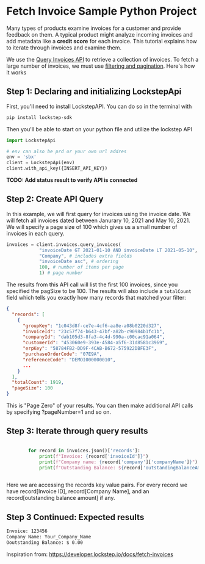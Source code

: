 # Fetch Invoice Sample Python Project

Many types of products examine invoices for a customer and provide feedback on them. A typical product might analyze incoming invoices and add metadata like a **credit score** for each invoice. This tutorial explains how to iterate through invoices and examine them. 

We use the [Query Invoices API](https://developer.lockstep.io/reference/get_api-v1-invoices-query) to retrieve a collection of invoices. To fetch a large number of invoices, we must use [filtering and pagination](https://developer.lockstep.io/docs/querying-with-searchlight). Here's how it works

## Step 1: Declaring and initializing LockstepApi
First,  you'll need to install LockstepAPI. You can do so in the terminal with 
```bash
pip install lockstep-sdk

```
Then you'll be able to start on your python file and utilize the lockstep API 
```python
import LockstepApi

# env can also be prd or your own url addres
env = 'sbx' 
client = LockstepApi(env)
client.with_api_key({INSERT_API_KEY})
```

**TODO: Add status result to verify API is connected**

## Step 2: Create API Query 

In this example, we will first query for invoices using the invoice date. We will fetch all invoices dated between Janurary 10, 2021 and May 10, 2021. We will specify a page size of 100 which gives us a small number of invoices in each query.

```python
invoices = client.invoices.query_invoices(
            "invoiceDate GT 2021-01-10 AND invoiceDate LT 2021-05-10", # filter query
            "Company", # includes extra fields
            "invoiceDate asc", # ordering
            100, # number of items per page
            1) # page number 
```

The results from this API call will list the first 100 invoices, since you specified the pagSize to be 100. The results will also include a `totalCount` field which tells you exactly how many records that matched your filter:

``` json
{
  "records": [
    {
      "groupKey": "1c043d8f-ce7e-4cf6-aa8e-a08b0220d327",
      "invoiceId": "23c57f74-b643-47bf-a82b-c90984b1fc1b",
      "companyId": "dab105d3-8fa3-4c4d-990a-c00cac91a064",
      "customerId": "453060e9-393e-4584-a5f6-31d8581c3969",
      "erpKey": "58784FB2-DD9F-4CAB-B672-575922DBFE3F",
      "purchaseOrderCode": "07E9A",
      "referenceCode": "DEMOI000000010",
      ...
    }
  ],
  "totalCount": 1919,
  "pageSize": 100
}
```
This is "Page Zero" of your results. You can then make additional API calls by specifying ?pageNumber=1 and so on.

## Step 3: Iterate through query results 

```python

        for record in invoices.json()['records']:
            print(f"Invoice: {record['invoiceId']}")
            print(f"Company name: {record['company']['companyName']}")
            print(f"Outstanding Balance: ${record['outstandingBalanceAmount']} \n")
            
```
Here we are accessing the records key value pairs. For every record we have record[Invoice ID], record[Company Name], and an record[outstanding balance amount] if any. 

## Step 3 Continued: Expected results

```bash
Invoice: 123456
Company Name: Your_Company_Name
Ooutstanding Balance: $ 0.00

```



Inspiration from: https://developer.lockstep.io/docs/fetch-invoices 
